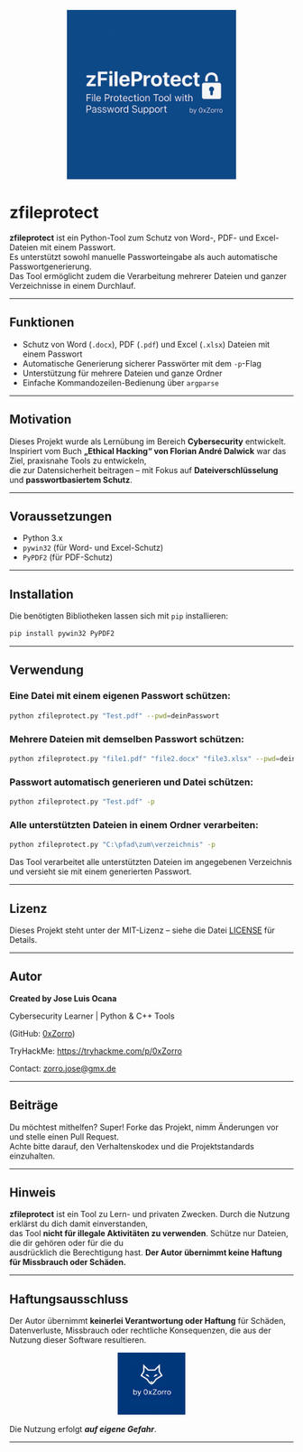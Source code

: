 <p align="center">
  <img src="Banner.png" alt="zfileprotect" width="300"/>
</p>

# zfileprotect

**zfileprotect** ist ein Python-Tool zum Schutz von Word-, PDF- und Excel-Dateien mit einem Passwort.  
Es unterstützt sowohl manuelle Passworteingabe als auch automatische Passwortgenerierung.  
Das Tool ermöglicht zudem die Verarbeitung mehrerer Dateien und ganzer Verzeichnisse in einem Durchlauf.

---

## Funktionen

- Schutz von Word (`.docx`), PDF (`.pdf`) und Excel (`.xlsx`) Dateien mit einem Passwort
- Automatische Generierung sicherer Passwörter mit dem `-p`-Flag
- Unterstützung für mehrere Dateien und ganze Ordner
- Einfache Kommandozeilen-Bedienung über `argparse`

---

## Motivation

Dieses Projekt wurde als Lernübung im Bereich **Cybersecurity** entwickelt.  
Inspiriert vom Buch **„Ethical Hacking“ von Florian André Dalwick** war das Ziel, praxisnahe Tools zu entwickeln,  
die zur Datensicherheit beitragen – mit Fokus auf **Dateiverschlüsselung** und **passwortbasiertem Schutz**.

---

## Voraussetzungen

- Python 3.x
- `pywin32` (für Word- und Excel-Schutz)
- `PyPDF2` (für PDF-Schutz)

---

## Installation

Die benötigten Bibliotheken lassen sich mit `pip` installieren:

```bash
pip install pywin32 PyPDF2
```

---

## Verwendung

### Eine Datei mit einem eigenen Passwort schützen:

```bash
python zfileprotect.py "Test.pdf" --pwd=deinPasswort
```

### Mehrere Dateien mit demselben Passwort schützen:

```bash
python zfileprotect.py "file1.pdf" "file2.docx" "file3.xlsx" --pwd=deinPasswort
```

### Passwort automatisch generieren und Datei schützen:

```bash
python zfileprotect.py "Test.pdf" -p
```

### Alle unterstützten Dateien in einem Ordner verarbeiten:

```bash
python zfileprotect.py "C:\pfad\zum\verzeichnis" -p
```

Das Tool verarbeitet alle unterstützten Dateien im angegebenen Verzeichnis und versieht sie mit einem generierten Passwort.

---

## Lizenz

Dieses Projekt steht unter der MIT-Lizenz – siehe die Datei [LICENSE](LICENSE) für Details.

---

## Autor

**Created by Jose Luis Ocana**

Cybersecurity Learner | Python & C++ Tools

(GitHub: [0xZorro](https://github.com/0xZorro))  

TryHackMe: https://tryhackme.com/p/0xZorro

Contact: zorro.jose@gmx.de

---

## Beiträge

Du möchtest mithelfen? Super! Forke das Projekt, nimm Änderungen vor und stelle einen Pull Request.  
Achte bitte darauf, den Verhaltenskodex und die Projektstandards einzuhalten.

---

## Hinweis

**zfileprotect** ist ein Tool zu Lern- und privaten Zwecken. Durch die Nutzung erklärst du dich damit einverstanden,  
das Tool **nicht für illegale Aktivitäten zu verwenden**. Schütze nur Dateien, die dir gehören oder für die du  
ausdrücklich die Berechtigung hast. **Der Autor übernimmt keine Haftung für Missbrauch oder Schäden.**

---

## Haftungsausschluss

Der Autor übernimmt **keinerlei Verantwortung oder Haftung** für Schäden, Datenverluste, Missbrauch oder rechtliche Konsequenzen, die aus der Nutzung dieser Software resultieren.

<p align="center">
  <img src="brand.png" alt="by 0xZorro" width="120"/>
</p>

Die Nutzung erfolgt ***auf eigene Gefahr***. 

---

